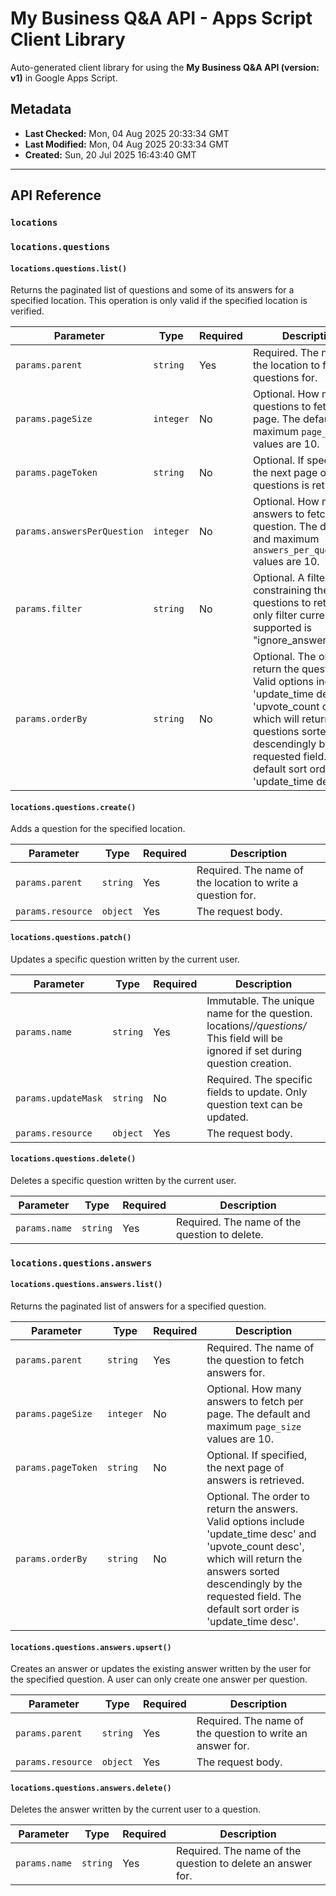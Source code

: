 # My Business Q&A API - Apps Script Client Library

Auto-generated client library for using the **My Business Q&A API (version: v1)** in Google Apps Script.

## Metadata

- **Last Checked:** Mon, 04 Aug 2025 20:33:34 GMT
- **Last Modified:** Mon, 04 Aug 2025 20:33:34 GMT
- **Created:** Sun, 20 Jul 2025 16:43:40 GMT



---

## API Reference

### `locations`

### `locations.questions`

#### `locations.questions.list()`

Returns the paginated list of questions and some of its answers for a specified location. This operation is only valid if the specified location is verified.

| Parameter | Type | Required | Description |
|---|---|---|---|
| `params.parent` | `string` | Yes | Required. The name of the location to fetch questions for. |
| `params.pageSize` | `integer` | No | Optional. How many questions to fetch per page. The default and maximum `page_size` values are 10. |
| `params.pageToken` | `string` | No | Optional. If specified, the next page of questions is retrieved. |
| `params.answersPerQuestion` | `integer` | No | Optional. How many answers to fetch per question. The default and maximum `answers_per_question` values are 10. |
| `params.filter` | `string` | No | Optional. A filter constraining the questions to return. The only filter currently supported is "ignore_answered=true" |
| `params.orderBy` | `string` | No | Optional. The order to return the questions. Valid options include 'update_time desc' and 'upvote_count desc', which will return the questions sorted descendingly by the requested field. The default sort order is 'update_time desc'. |

#### `locations.questions.create()`

Adds a question for the specified location.

| Parameter | Type | Required | Description |
|---|---|---|---|
| `params.parent` | `string` | Yes | Required. The name of the location to write a question for. |
| `params.resource` | `object` | Yes | The request body. |

#### `locations.questions.patch()`

Updates a specific question written by the current user.

| Parameter | Type | Required | Description |
|---|---|---|---|
| `params.name` | `string` | Yes | Immutable. The unique name for the question. locations/*/questions/* This field will be ignored if set during question creation. |
| `params.updateMask` | `string` | No | Required. The specific fields to update. Only question text can be updated. |
| `params.resource` | `object` | Yes | The request body. |

#### `locations.questions.delete()`

Deletes a specific question written by the current user.

| Parameter | Type | Required | Description |
|---|---|---|---|
| `params.name` | `string` | Yes | Required. The name of the question to delete. |

### `locations.questions.answers`

#### `locations.questions.answers.list()`

Returns the paginated list of answers for a specified question.

| Parameter | Type | Required | Description |
|---|---|---|---|
| `params.parent` | `string` | Yes | Required. The name of the question to fetch answers for. |
| `params.pageSize` | `integer` | No | Optional. How many answers to fetch per page. The default and maximum `page_size` values are 10. |
| `params.pageToken` | `string` | No | Optional. If specified, the next page of answers is retrieved. |
| `params.orderBy` | `string` | No | Optional. The order to return the answers. Valid options include 'update_time desc' and 'upvote_count desc', which will return the answers sorted descendingly by the requested field. The default sort order is 'update_time desc'. |

#### `locations.questions.answers.upsert()`

Creates an answer or updates the existing answer written by the user for the specified question. A user can only create one answer per question.

| Parameter | Type | Required | Description |
|---|---|---|---|
| `params.parent` | `string` | Yes | Required. The name of the question to write an answer for. |
| `params.resource` | `object` | Yes | The request body. |

#### `locations.questions.answers.delete()`

Deletes the answer written by the current user to a question.

| Parameter | Type | Required | Description |
|---|---|---|---|
| `params.name` | `string` | Yes | Required. The name of the question to delete an answer for. |